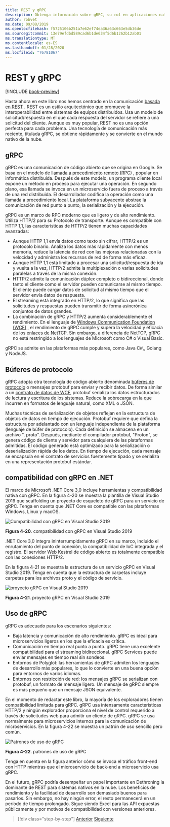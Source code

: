 ```yaml
---
title: REST y gRPC
description: Obtenga información sobre gRPC, su rol en aplicaciones nativas de la nube y cómo difiere de HTTP REST
author: robvet
ms.date: 09/08/2019
ms.openlocfilehash: f5725106b251a7e62ef74ea36a63c663e5db36de
ms.sourcegitcommit: 13e79efdbd589cad6b1de634f5d6b1262b12ab01
ms.translationtype: MT
ms.contentlocale: es-ES
ms.lasthandoff: 01/28/2020
ms.locfileid: "76781067"
---
```

# <a name="rest-and-grpc"></a>REST y gRPC

[!INCLUDE [book-preview](../../../includes/book-preview.md)]

Hasta ahora en este libro nos hemos centrado en la comunicación [basada en REST](https://docs.microsoft.com/azure/architecture/best-practices/api-design) . REST es un estilo arquitectónico que promueve la interoperabilidad entre sistemas de equipos distribuidos. Usa un modelo de solicitud/respuesta en el que cada respuesta del servidor se refiere a una solicitud del cliente. Aunque es muy popular, REST no es una opción perfecta para cada problema. Una tecnología de comunicación más reciente, titulada gRPC, se obtiene rápidamente y se convierte en el mundo nativo de la nube.

## <a name="grpc"></a>gRPC

gRPC es una comunicación de código abierto que se origina en Google. Se basa en el modelo de [llamada a procedimiento remoto (RPC)](https://en.wikipedia.org/wiki/Remote_procedure_call) , popular en informática distribuida. Después de este modelo, un programa cliente local expone un método en proceso para ejecutar una operación. En segundo plano, esa llamada se invoca en un microservicio fuera de proceso a través de una red distribuida. El desarrollador codifica la operación como una llamada a procedimiento local. La plataforma subyacente abstrae la comunicación de red punto a punto, la serialización y la ejecución.

gRPC es un marco de RPC moderno que es ligero y de alto rendimiento. Utiliza HTTP/2 para su Protocolo de transporte. Aunque es compatible con HTTP 1,1, las características de HTTP/2 tienen muchas capacidades avanzadas:

- Aunque HTTP 1,1 envía datos como texto sin cifrar, HTTP/2 es un protocolo binario. Analiza los datos más rápidamente con menos memoria, reduce la latencia de red con las mejoras relacionadas con la velocidad y administra los recursos de red de forma más eficaz.
- Aunque HTTP 1,1 está limitado a procesar una solicitud/respuesta de ida y vuelta a la vez, HTTP/2 admite la multiplexación o varias solicitudes paralelas a través de la misma conexión.
- HTTP/2 admite la comunicación dúplex completo o bidireccional, donde tanto el cliente como el servidor pueden comunicarse al mismo tiempo. El cliente puede cargar datos de solicitud al mismo tiempo que el servidor envía datos de respuesta.
- El streaming está integrado en HTTP/2, lo que significa que las solicitudes y respuestas pueden transmitir de forma asincrónica conjuntos de datos grandes.
- La combinación de gRPC y HTTP/2 aumenta considerablemente el rendimiento. En el lenguaje de [Windows Communication Foundation (WCF)](https://docs.microsoft.com/dotnet/framework/wcf/whats-wcf) , el rendimiento de gRPC cumple y supera la velocidad y eficacia de los [enlaces de NetTCP](https://docs.microsoft.com/dotnet/api/system.servicemodel.nettcpbinding?view=netframework-4.8). Sin embargo, a diferencia de NetTCP, gRPC no está restringido a los lenguajes de Microsoft como C# o Visual Basic.

gRPC se admite en las plataformas más populares, como Java C#,, Golang y NodeJS.

## <a name="protocol-buffers"></a>Búferes de protocolo

gRPC adopta otra tecnología de código abierto denominada [búferes de protocolo](https://developers.google.com/protocol-buffers/docs/overview) o mensajes protobuf para enviar y recibir datos. De forma similar a un [contrato de datos de WCF](https://docs.microsoft.com/dotnet/framework/wcf/feature-details/using-data-contracts), protobuf serializa los datos estructurados de lectura y escritura de los sistemas. Reduce la sobrecarga en la que incurren en formatos de lenguaje natural, como XML o JSON.

Muchas técnicas de serialización de objetos reflejan en la estructura de objetos de datos en tiempo de ejecución. Protobuf requiere que defina la estructura por adelantado con un lenguaje independiente de la plataforma (lenguaje de búfer de protocolo). Cada definición se almacena en un archivo ". proto". Después, mediante el compilador protobuf, "Proton", se genera código de cliente y servidor para cualquiera de las plataformas admitidas. El código generado está optimizado para la serialización o deserialización rápida de los datos. En tiempo de ejecución, cada mensaje se encapsula en el contrato de servicios fuertemente tipado y se serializa en una representación protobuf estándar.

## <a name="grpc-support-in-net"></a>compatibilidad con gRPC en .NET

El marco de Microsoft .NET Core 3,0 incluye herramientas y compatibilidad nativa con gRPC. En la figura 4-20 se muestra la plantilla de Visual Studio 2019 que scaffolding un proyecto de esqueleto de gRPC para un servicio de gRPC. Tenga en cuenta que .NET Core es compatible con las plataformas Windows, Linux y macOS.

![Compatibilidad con gRPC en Visual Studio 2019](./media/visual-studio-2019-grpc-template.png)

**Figura 4-20**. compatibilidad con gRPC en Visual Studio 2019

.NET Core 3,0 integra ininterrumpidamente gRPC en su marco, incluido el enrutamiento del punto de conexión, la compatibilidad de IoC integrada y el registro. El servidor Web Kestrel de código abierto es totalmente compatible con las conexiones HTTP/2.

En la figura 4-21 se muestra la estructura de un servicio gRPC en Visual Studio 2019. Tenga en cuenta que la estructura de carpetas incluye carpetas para los archivos proto y el código de servicio.

![proyecto gRPC en Visual Studio 2019](./media/grpc-project.png  )

**Figura 4-21**. proyecto gRPC en Visual Studio 2019

## <a name="grpc-usage"></a>Uso de gRPC

gRPC es adecuado para los escenarios siguientes:

- Baja latencia y comunicación de alto rendimiento. gRPC es ideal para microservicios ligeros en los que la eficacia es crítica.
- Comunicación en tiempo real punto a punto. gRPC tiene una excelente compatibilidad para el streaming bidireccional. gRPC Services puede enviar mensajes en tiempo real sin sondeos.
- Entornos de Polyglot: las herramientas de gRPC admiten los lenguajes de desarrollo más populares, lo que lo convierte en una buena opción para entornos de varios idiomas.
- Entornos con restricción de red: los mensajes gRPC se serializan con protobuf, un formato de mensaje ligero. Un mensaje de gRPC siempre es más pequeño que un mensaje JSON equivalente.

En el momento de redactar este libro, la mayoría de los exploradores tienen compatibilidad limitada para gRPC. gRPC usa intensamente características HTTP/2 y ningún explorador proporciona el nivel de control requerido a través de solicitudes web para admitir un cliente de gRPC. gRPC se usa normalmente para microservicios internos para la comunicación de microservicios. En la figura 4-22 se muestra un patrón de uso sencillo pero común.

![Patrones de uso de gRPC](./media/grpc-usage.png)

**Figura 4-22**. patrones de uso de gRPC

Tenga en cuenta en la figura anterior cómo se invoca el tráfico front-end con HTTP mientras que el microservicio de back-end a microservicio usa gRPC.

En el futuro, gRPC podría desempeñar un papel importante en Dethroning la dominante de REST para sistemas nativos en la nube. Los beneficios de rendimiento y la facilidad de desarrollo son demasiado buenos para pasarlos. Sin embargo, no hay ningún error, el resto permanecerá en un período de tiempo prolongado. Sigue siendo Excel para las API expuestas públicamente y por motivos de compatibilidad con versiones anteriores.

>[!div class="step-by-step"]
>[Anterior](service-to-service-communication.md)
>[Siguiente](service-mesh-communication-infrastructure.md)
